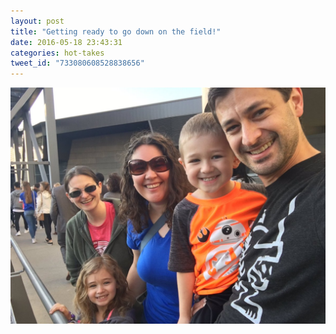 ```yaml
---
layout: post
title: "Getting ready to go down on the field!"
date: 2016-05-18 23:43:31
categories: hot-takes
tweet_id: "733080608528838656"
---
```



![](/assets/images/tweets/733080608528838656-Cixs6MJXEAApIZW.jpg)

<!-- Original tweet: https://twitter.com/i/status/733080608528838656 -->
